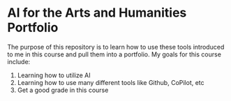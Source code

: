 
# AI for the Arts and Humanities Portfolio

The purpose of this repository is to learn how to use these tools introduced to me in this course and pull them into a portfolio.
My goals for this course include: 
1. Learning how to utilize AI
2. Learning how to use many different tools like Github, CoPilot, etc
3. Get a good grade in this course

